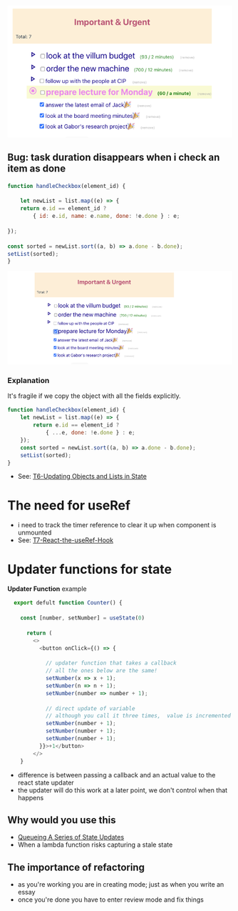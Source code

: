 
![](images/todo-list-screenshot.png)

## Bug: task duration disappears when i check an item as done

```js
function handleCheckbox(element_id) {

	let newList = list.map((e) => {
	return e.id == element_id ? 
		{ id: e.id, name: e.name, done: !e.done } : e;

});

const sorted = newList.sort((a, b) => a.done - b.done);
setList(sorted);
}
```


![](images/todo-list-timer-disappears.png)

### Explanation

It's fragile if we copy the object with all the fields explicitly.

```js
function handleCheckbox(element_id) {
	let newList = list.map((e) => {
		return e.id == element_id ? 
			{ ...e, done: !e.done } : e;
	});
	const sorted = newList.sort((a, b) => a.done - b.done);
	setList(sorted);
}
```
- See: [T6-Updating Objects and Lists in State](T6-Updating%20Objects%20and%20Lists%20in%20State.md)


# The need for useRef
- i need to track the timer reference to clear it up when component is unmounted
- See: [T7-React-the-useRef-Hook](T7-React-the-useRef-Hook.md)


# Updater functions for state

**Updater Function** example
```js
  export defult function Counter() {
  
    const [number, setNumber] = useState(0)
  
	  return (
	    <>
	      <button onClick={() => {
	        
	        // updater function that takes a callback
	        // all the ones below are the same!
	        setNumber(x => x + 1);
	        setNumber(n => n + 1);	        
	        setNumber(number => number + 1);	
	                
	        // direct update of variable
	        // although you call it three times,  value is incremented with 1!
	        setNumber(number + 1);
	        setNumber(number + 1);
	        setNumber(number + 1);
	      }}>+1</button>
	    </>
    }

```
- difference is between passing a callback and an actual value to the react state updater
- the updater will do this work at a later point, we don't control when that happens


## Why would you use this
- [Queueing A Series of State Updates](https://react.dev/learn/queueing-a-series-of-state-updates)
- When a lambda function risks capturing a stale state


## The importance of refactoring
- as you're working you are in creating mode; just as when you write an essay
- once you're done you have to enter review mode and fix things

